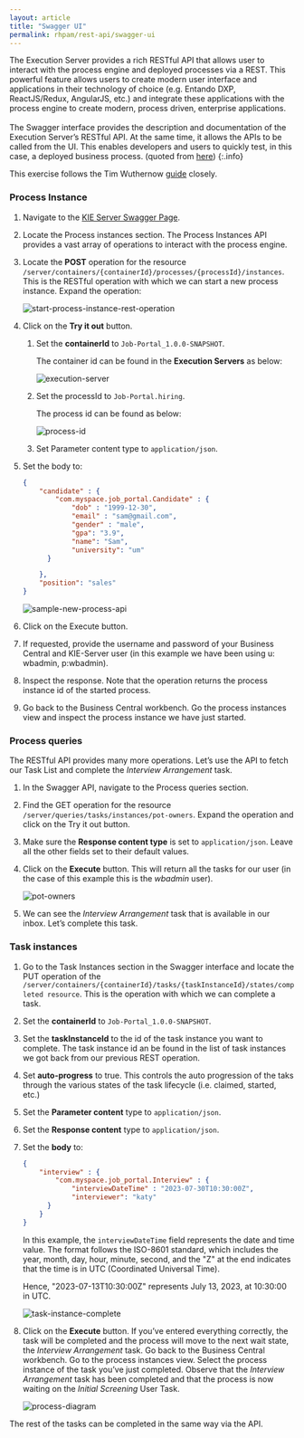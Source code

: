 ```yaml
---
layout: article
title: "Swagger UI"
permalink: rhpam/rest-api/swagger-ui
---
```


The Execution Server provides a rich RESTful API that allows user to interact with the process engine and deployed processes via a REST. This powerful feature allows users to create modern user interface and applications in their technology of choice (e.g. Entando DXP, ReactJS/Redux, AngularJS, etc.) and integrate these applications with the process engine to create modern, process driven, enterprise applications.<br/><br/>
The Swagger interface provides the description and documentation of the Execution Server’s RESTful API. At the same time, it allows the APIs to be called from the UI. This enables developers and users to quickly test, in this case, a deployed business process. (quoted from [here](https://timwuthenow.github.io/guided_exercises/04_order_management/lab-walkthrough/#execute-the-process-via-apis))
{:.info}

This exercise follows the Tim Wuthernow [guide](https://timwuthenow.github.io/guided_exercises/04_order_management/lab-walkthrough/#execute-the-process-via-apis) closely.

### Process Instance

1.  Navigate to the [KIE Server Swagger Page](http://localhost:8080/kie-server/docs/).

2.  Locate the Process instances section. The Process Instances API provides a vast array of operations to interact with the process engine.

3.  Locate the **POST** operation for the resource `/server/containers/{containerId}/processes/{processId}/instances`. This is the RESTful operation with which we can start a new process instance. Expand the operation:

    ![start-process-instance-rest-operation](../assets/images/business-central/swagger/start-process-instance-rest-operation.png)

4.  Click on the **Try it out** button.

    1. Set the **containerId** to `Job-Portal_1.0.0-SNAPSHOT`.

       The container id can be found in the **Execution Servers** as below:

       ![execution-server](../assets/images/business-central/swagger/execution-server.png)

    2. Set the processId to `Job-Portal.hiring`.

       The process id can be found as below:

       ![process-id](../assets/images/business-central/swagger/process-id.png)

    3. Set Parameter content type to `application/json`.

5.  Set the body to:

    ```json
    {
        "candidate" : {
            "com.myspace.job_portal.Candidate" : {
                "dob" : "1999-12-30",
                "email" : "sam@gmail.com",
                "gender" : "male",
                "gpa": "3.9",
                "name": "Sam",
                "university": "um"
          }

        },
        "position": "sales"
    }

    ```

    ![sample-new-process-api](../assets/images/business-central/swagger/sample-new-process-api.png)

6.  Click on the Execute button.

7.  If requested, provide the username and password of your Business Central and KIE-Server user (in this example we have been using u: wbadmin, p:wbadmin).

8.  Inspect the response. Note that the operation returns the process instance id of the started process.

9.  Go back to the Business Central workbench. Go the process instances view and inspect the process instance we have just started.

### Process queries

The RESTful API provides many more operations. Let’s use the API to fetch our Task List and complete the _Interview Arrangement_ task.

1. In the Swagger API, navigate to the Process queries section.

2. Find the GET operation for the resource `/server/queries/tasks/instances/pot-owners`. Expand the operation and click on the Try it out button.

3. Make sure the **Response content type** is set to `application/json`. Leave all the other fields set to their default values.

4. Click on the **Execute** button. This will return all the tasks for our user (in the case of this example this is the _wbadmin_ user).

   ![pot-owners](../assets/images/business-central/swagger/pot-owners.png)

5. We can see the _Interview Arrangement_ task that is available in our inbox. Let’s complete this task.

### Task instances

1. Go to the Task Instances section in the Swagger interface and locate the PUT operation of the `/server/containers/{containerId}/tasks/{taskInstanceId}/states/completed resource`. This is the operation with which we can complete a task.

2. Set the **containerId** to `Job-Portal_1.0.0-SNAPSHOT`.

3. Set the **taskInstanceId** to the id of the task instance you want to complete. The task instance id an be found in the list of task instances we got back from our previous REST operation.

4. Set **auto-progress** to true. This controls the auto progression of the taks through the various states of the task lifecycle (i.e. claimed, started, etc.)

5. Set the **Parameter content** type to `application/json`.

6. Set the **Response content** type to `application/json`.

7. Set the **body** to:

   ```json
   {
       "interview" : {
           "com.myspace.job_portal.Interview" : {
               "interviewDateTime" : "2023-07-30T10:30:00Z",
               "interviewer": "katy"
         }
       }
   }
   ```

   In this example, the `interviewDateTime` field represents the date and time value. The format follows the ISO-8601 standard, which includes the year, month, day, hour, minute, second, and the "Z" at the end indicates that the time is in UTC (Coordinated Universal Time).

   Hence, "2023-07-13T10:30:00Z" represents July 13, 2023, at 10:30:00 in UTC.

   ![task-instance-complete](../assets/images/business-central/swagger/task-instance-complete.png)

8. Click on the **Execute** button. If you’ve entered everything correctly, the task will be completed and the process will move to the next wait state, the _Interview Arrangement_ task. Go back to the Business Central workbench. Go to the process instances view. Select the process instance of the task you’ve just completed. Observe that the _Interview Arrangement_ task has been completed and that the process is now waiting on the _Initial Screening_ User Task.

   ![process-diagram](../assets/images/business-central/swagger/process-diagram.png)

The rest of the tasks can be completed in the same way via the API.
